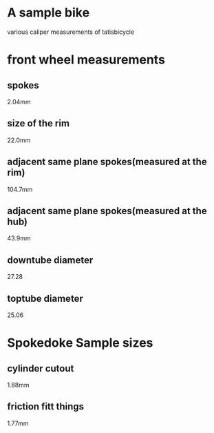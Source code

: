 A sample bike
=============


various caliper measurements of tatisbicycle

front wheel measurements
========================
spokes
------
2.04mm

size of the rim
---------------
22.0mm

adjacent same plane spokes(measured at the rim)
-----------------------------------------------
104.7mm

adjacent same plane spokes(measured at the hub)
-----------------------------------------------
43.9mm

downtube diameter
-----------------
27.28

toptube diameter
----------------
25.06


Spokedoke Sample sizes
======================

cylinder cutout
---------------
1.88mm 

friction fitt things
--------------------
1.77mm


